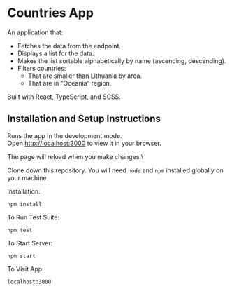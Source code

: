 # Countries App

An application that:
- Fetches the data from the endpoint.
- Displays a list for the data.
- Makes the list sortable alphabetically by name (ascending, descending).
- Filters countries:
  - That are smaller than Lithuania by area.
  - That are in “Oceania” region.

Built with React, TypeScript, and SCSS.


## Installation and Setup Instructions

Runs the app in the development mode.\
Open [http://localhost:3000](http://localhost:3000) to view it in your browser.

The page will reload when you make changes.\

Clone down this repository. You will need `node` and `npm` installed globally on your machine.  

Installation:

`npm install`  

To Run Test Suite:  

`npm test`  

To Start Server:

`npm start`  

To Visit App:

`localhost:3000`  
